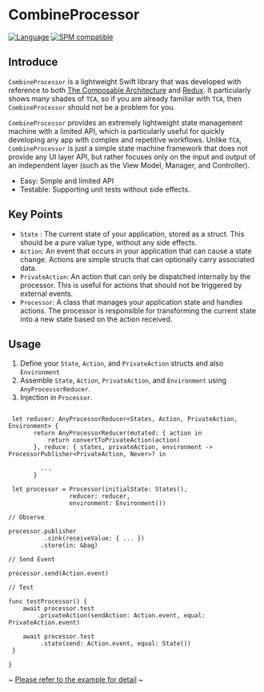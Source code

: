 # CombineProcessor

[![Language](http://img.shields.io/badge/language-swift-orange.svg?style=flat)](https://developer.apple.com/swift)
[![SPM compatible](https://img.shields.io/badge/Swift_Package_Manager-compatible-brightgreen.svg?style=flat)](https://swift.org/package-manager)

## Introduce

`CombineProcessor` is a lightweight Swift library that was developed with reference to both  [The Composable Architecture](https://github.com/pointfreeco/swift-composable-architecture) and  [Redux](https://cn.redux.js.org/). 
It particularly shows many shades of `TCA`, so if you are already familiar with `TCA`, then `CombineProcessor` should not be a problem for you.

`CombineProcessor` provides an extremely lightweight state management machine with a limited API, which is particularly useful for quickly developing any app with complex and repetitive workflows. Unlike `TCA`, `CombineProcessor` is just a simple state machine framework that does not provide any UI layer API, but rather focuses only on the input and output of an independent layer (such as the View Model, Manager, and Controller).

 - Easy: Simple and limited API
 - Testable: Supporting unit tests without side effects.

## Key Points

- `State` : The current state of your application, stored as a struct. This should be a pure value type, without any side effects.
- `Action`: An event that occurs in your application that can cause a state change. Actions are simple structs that can optionally carry associated data.
- `PrivateAction`: An action that can only be dispatched internally by the processor. This is useful for actions that should not be triggered by external events.
- `Processor`: A class that manages your application state and handles actions. The processor is responsible for transforming the current state into a new state based on the action received.

## Usage

 1. Define your `State`, `Action`, and `PrivateAction` structs and also `Environment`
 2. Assemble `State`, `Action`, `PrivateAction`, and `Environment` using `AnyProcessorReducer`.
 3. Injection in `Processor`.
 
 ```=swift
 
  let reducer: AnyProcessorReducer<States, Action, PrivateAction, Environment> {
        return AnyProcessorReducer(mutated: { action in
            return convertToPrivateAction(action)
        }, reduce: { states, privateAction, environment -> ProcessorPublisher<PrivateAction, Never>? in 
    
          ...
        }
 
  let processor = Processor(initialState: States(),
                  reducer: reducer,
                  environment: Environment())
 
 // Observe
 
 processor.publisher
           .sink(receiveValue: { ... })
          .store(in: &bag)
          
// Send Event

 processor.send(Action.event)

// Test 

 func testProcessor() {
     await processor.test
         .privateAction(sendAction: Action.event, equal: PrivateAction.event)
  
     await processor.test
          .state(send: Action.event, equal: State())
  }
  
}
 
 ```
 
~ [Please refer to the example for detail]() ~


